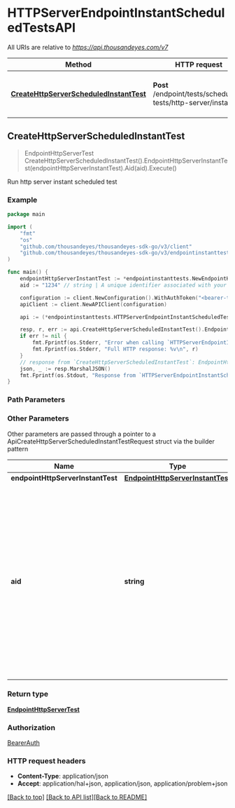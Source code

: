 # HTTPServerEndpointInstantScheduledTestsAPI

All URIs are relative to *https://api.thousandeyes.com/v7*

Method | HTTP request | Description
------------- | ------------- | -------------
[**CreateHttpServerScheduledInstantTest**](HTTPServerEndpointInstantScheduledTestsAPI.md#CreateHttpServerScheduledInstantTest) | **Post** /endpoint/tests/scheduled-tests/http-server/instant | Run http server instant scheduled test



## CreateHttpServerScheduledInstantTest

> EndpointHttpServerTest CreateHttpServerScheduledInstantTest().EndpointHttpServerInstantTest(endpointHttpServerInstantTest).Aid(aid).Execute()

Run http server instant scheduled test



### Example

```go
package main

import (
	"fmt"
	"os"
	"github.com/thousandeyes/thousandeyes-sdk-go/v3/client"
	"github.com/thousandeyes/thousandeyes-sdk-go/v3/endpointinstanttests"
)

func main() {
	endpointHttpServerInstantTest := *endpointinstanttests.NewEndpointHttpServerInstantTest("Test name", "https://example.com:443") // EndpointHttpServerInstantTest | 
	aid := "1234" // string | A unique identifier associated with your account group. You can retrieve your `AccountGroupId` from the `/account-groups` endpoint. Note that you must be assigned to the target account group. Specifying this parameter without being assigned to the target account group will result in an error response. (optional)

	configuration := client.NewConfiguration().WithAuthToken("<bearer-token>")
	apiClient := client.NewAPIClient(configuration)

	api := (*endpointinstanttests.HTTPServerEndpointInstantScheduledTestsAPIService)(&apiClient.Common)

	resp, r, err := api.CreateHttpServerScheduledInstantTest().EndpointHttpServerInstantTest(endpointHttpServerInstantTest).Aid(aid).Execute()
	if err != nil {
		fmt.Fprintf(os.Stderr, "Error when calling `HTTPServerEndpointInstantScheduledTestsAPI.CreateHttpServerScheduledInstantTest``: %v\n", err)
		fmt.Fprintf(os.Stderr, "Full HTTP response: %v\n", r)
	}
	// response from `CreateHttpServerScheduledInstantTest`: EndpointHttpServerTest
	json, _ := resp.MarshalJSON()
	fmt.Fprintf(os.Stdout, "Response from `HTTPServerEndpointInstantScheduledTestsAPI.CreateHttpServerScheduledInstantTest`: %v\n", string(json))
}
```

### Path Parameters



### Other Parameters

Other parameters are passed through a pointer to a ApiCreateHttpServerScheduledInstantTestRequest struct via the builder pattern


Name | Type | Description  | Notes
------------- | ------------- | ------------- | -------------
 **endpointHttpServerInstantTest** | [**EndpointHttpServerInstantTest**](EndpointHttpServerInstantTest.md) |  | 
 **aid** | **string** | A unique identifier associated with your account group. You can retrieve your &#x60;AccountGroupId&#x60; from the &#x60;/account-groups&#x60; endpoint. Note that you must be assigned to the target account group. Specifying this parameter without being assigned to the target account group will result in an error response. | 

### Return type

[**EndpointHttpServerTest**](EndpointHttpServerTest.md)

### Authorization

[BearerAuth](../README.md#BearerAuth)

### HTTP request headers

- **Content-Type**: application/json
- **Accept**: application/hal+json, application/json, application/problem+json

[[Back to top]](#) [[Back to API list]](../README.md#documentation-for-api-endpoints)[[Back to README]](../README.md)

